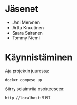 # Jäsenet

- Jani Meronen
- Arttu Knuutinen
- Saara Sairanen
- Tommy Niemi

# Käynnistäminen

Aja projektin juuressa:
```
docker compose up
```

Siirry selaimella osoitteeseen:
```
http://localhost:5197
```